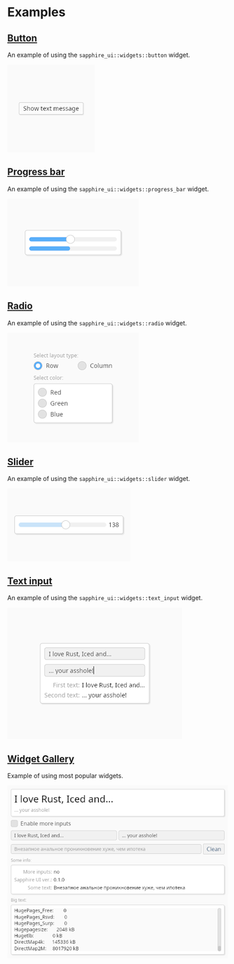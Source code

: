 # Examples

## [Button](button/)

An example of using the `sapphire_ui::widgets::button` widget.

![](button/demo.png)

## [Progress bar](progress_bar/)

An example of using the `sapphire_ui::widgets::progress_bar` widget.

![](progress_bar/demo.png)

## [Radio](radio/)

An example of using the `sapphire_ui::widgets::radio` widget.

![](radio/demo.png)

## [Slider](slider/)

An example of using the `sapphire_ui::widgets::slider` widget.

![](slider/demo.png)

## [Text input](text_input/)

An example of using the `sapphire_ui::widgets::text_input` widget.

![](text_input/demo.png)

## [Widget Gallery](widget_gallery/)

Example of using most popular widgets.

![](widget_gallery/demo.png)
